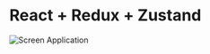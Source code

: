 # React + Redux + Zustand

![Screen Application](https://github.com/luisfcodes/rocketseat/assets/12867589/6f560922-f46e-47f1-9a07-f6a8015c830a)
